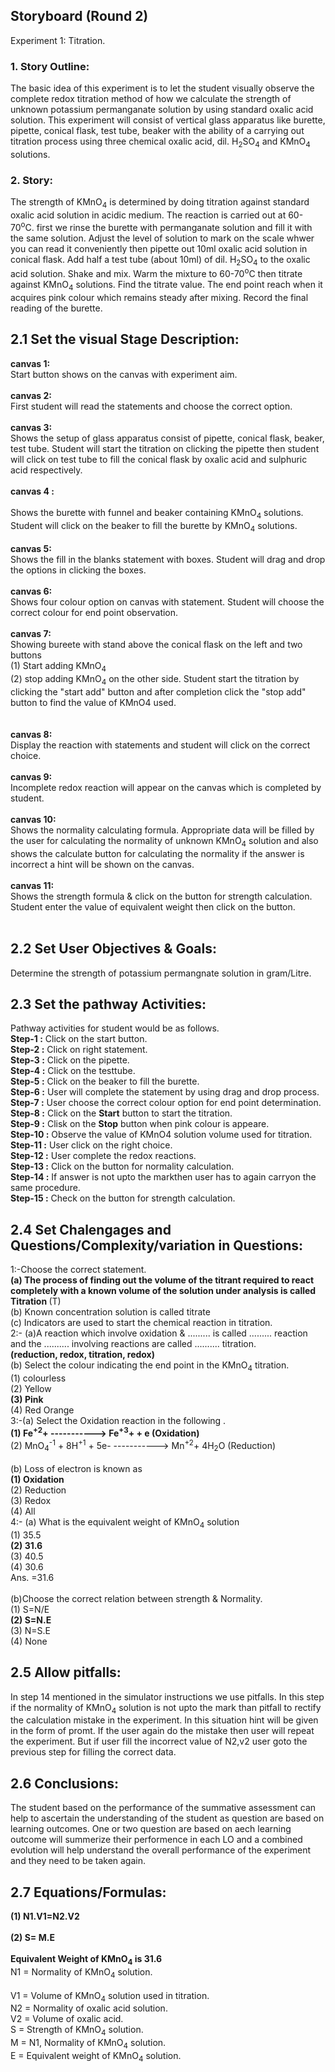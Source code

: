 ## Storyboard (Round 2)

Experiment 1: Titration.

### 1. Story Outline:

The basic idea of this experiment is to let the student visually observe the complete redox titration method of how we calculate the strength of unknown potassium permanganate solution by using standard oxalic acid solution. This experiment will consist of vertical glass apparatus like burette, pipette, conical flask, test tube, beaker with the ability of a carrying out titration process using three chemical oxalic acid, dil. H<sub>2</sub>SO<sub>4</sub> and KMnO<sub>4</sub> solutions. 
### 2. Story:

The strength of KMnO<sub>4</sub> is determined by doing titration against standard oxalic acid solution in acidic medium. The reaction is carried out at 60-70<sup>o</sup>C. first we rinse the burette with permanganate solution and fill it with the same solution. Adjust the level of solution to mark on the scale whwer you can read it conveniently then pipette out 10ml oxalic acid solution in conical flask. Add half a test tube (about 10ml) of dil. H<sub>2</sub>SO<sub>4</sub> to the oxalic acid solution. Shake and mix. Warm the mixture to 60-70<sup>o</sup>C then titrate against KMnO<sub>4</sub> solutions. Find the titrate value. The end point reach when it acquires pink colour which remains steady after mixing. Record the final reading of the burette.   

## 2.1 Set the visual Stage Description:

**canvas 1:**<br>
Start button shows on the canvas with experiment aim.<br><br>
**canvas 2:**<br>
First student will read the statements and choose the correct option.<br> <br>
**canvas 3:**<br>
Shows the setup of glass apparatus consist of pipette, conical flask, beaker, test tube. Student will start the titration on clicking the pipette then student will click on test tube to fill the conical flask by oxalic acid and sulphuric acid respectively.<br><br>
**canvas 4 :**<br><br>
 Shows the burette with funnel and beaker containing KMnO<sub>4</sub> solutions. Student will click on the beaker to fill the burette by  KMnO<sub>4</sub> solutions.<br><br> 
**canvas 5:**<br>
Shows the fill in the blanks statement with boxes. Student will drag and drop the options in clicking the boxes.<br><br>
**canvas 6:**<br>
Shows four colour option on canvas with statement. Student will choose the correct colour for end point observation.<br><br>
**canvas 7:**<br>
Showing bureete with stand above the conical flask on the left and two buttons<br>(1) Start adding  KMnO<sub>4</sub> <br>(2) stop adding  KMnO<sub>4</sub> on the other side. Student start the titration by clicking the "start add" button and after completion click the "stop add" button to find the value of KMnO<ub>4</sub> used.<br> <br>  
**canvas 8:**<br>
Display the reaction with statements and student will click on the correct choice.<br><br>
**canvas 9:**<br>
Incomplete redox reaction will appear on the canvas which is completed by student.<br><br>
**canvas 10:**<br>
Shows the normality calculating formula. Appropriate data will be filled by the user for calculating the normality of unknown KMnO<sub>4</sub> solution and also shows the calculate button for calculating the normality if the answer is incorrect a hint will be shown on the canvas.<br><br>
**canvas 11:**<br>
Shows the strength formula & click on the button for strength calculation. Student enter the value of equivalent weight then click on the button.<br><br>

## 2.2 Set User Objectives & Goals:
Determine the strength of potassium permangnate solution in gram/Litre.

## 2.3 Set the pathway Activities:
Pathway activities for student  would be as follows.<br>
**Step-1 :** Click on the start button. <br>
**Step-2 :** Click on right statement.<br>
**Step-3 :** Click on the pipette.<br>
**Step-4 :** Click on the testtube.<br>
**Step-5 :** Click on the beaker to fill the burette.<br>
**Step-6 :** User will complete the statement by using drag and drop process.<br>
**Step-7 :** User choose the correct colour option for end point determination.<br>
**Step-8 :** Click on the **Start** button to start the titration.<br>
**Step-9 :** Clisk on the **Stop** button when pink colour is appeare.<br>
**Step-10 :** Observe the value of KMnO<ub>4</sub> solution volume used for titration.<br> 
**Step-11 :** User click on the right choice.<br>
**Step-12 :** User complete the redox reactions.<br>
**Step-13 :** Click on the button for normality calculation.<br> 
**Step-14 :** If answer is not upto the markthen user has to again carryon the same procedure.<br>
**Step-15 :** Check on the button for strength calculation.<br>

## 2.4 Set Chalengages and Questions/Complexity/variation in Questions:

1:-Choose the correct statement.<br><b>**(a) The process of finding out the volume of the titrant required to react completely with a known volume of the solution under analysis is called Titration** </b>(T)<br>(b) Known concentration solution is called titrate <br>(c) Indicators are used to start the chemical reaction in titration.
<br>2:- (a)A reaction which involve oxidation & ......... is called ......... reaction and the .......... involving reactions are called .......... titration.<br>**(reduction, redox, titration, redox)**<br>(b) Select the colour indicating the end point in the KMnO<sub>4</sub> titration.<br>(1) colourless <br>(2) Yellow<br>**(3) Pink**<br>(4) Red Orange
<br>3:-(a) Select the Oxidation reaction in the following .<br>**(1) Fe<sup>+2</sup>+  ----------->  Fe<sup>+3</sup>+ + e     (Oxidation)**<br>(2) MnO<sub>4</sub><sup>-1</sup> + 8H<sup>+1</sup> + 5e-   ----------->  Mn<sup>+2</sup>+ 4H<sub>2</sub>O    (Reduction)<br><br>(b) Loss of electron is known as <br>**(1) Oxidation**<br>(2) Reduction<br>(3) Redox<br>(4) All
<br>4:- (a) What is the equivalent weight of KMnO<sub>4</sub> solution <br>(1) 35.5<br>**(2) 31.6**<br>(3) 40.5<br>(4) 30.6<br>Ans. =31.6<br><br>(b)Choose the correct relation between strength & Normality.<br>(1) S=N/E<br><b>(2) S=N.E</b><br>(3) N=S.E<br>(4) None


## 2.5 Allow pitfalls:
In step 14 mentioned in the simulator instructions we use pitfalls.
In this step if the normality of KMnO<sub>4</sub> solution is not upto the mark than pitfall to rectify the calculation mistake in the experiment. In this situation hint will be given in the form of promt. If the user again do the mistake then  user will repeat the experiment. But if user fill the incorrect value of N2,v2 user goto the previous step for filling the correct data.

## 2.6 Conclusions: 
The student based on the performance of the summative assessment can help to ascertain the understanding of the student as question are based on learning outcomes. One or two question are based on aech learning outcome will summerize their performence in each LO and a combined evolution will help understand the overall performance of the experiment and they need to be taken again. 

## 2.7 Equations/Formulas:

**(1) N1.V1=N2.V2<br><br>
  (2) S= M.E<br><br>
  Equivalent Weight of KMnO<sub>4</sub> is 31.6<br>**
N1 = Normality of KMnO<sub>4</sub> solution.<br>  
V1 = Volume of KMnO<sub>4</sub> solution used in titration.<br>
N2 = Normality of oxalic acid solution.<br>
V2 = Volume of oxalic acid.<br>
S  = Strength of KMnO<sub>4</sub> solution.<br>
M  = N1, Normality of KMnO<sub>4</sub> solution.<br>
E  = Equivalent weight of KMnO<sub>4</sub> solution.<br> 
